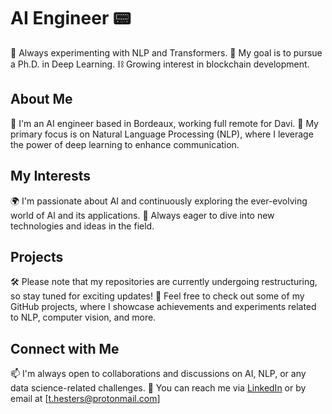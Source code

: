 # AI Engineer 📟

🔭 Always experimenting with NLP and Transformers.
🌱 My goal is to pursue a Ph.D. in Deep Learning.
⛓ Growing interest in blockchain development.

## About Me

🚀 I'm an AI engineer based in Bordeaux, working full remote for Davi.
💬 My primary focus is on Natural Language Processing (NLP), where I leverage the power of deep learning to enhance communication.

## My Interests

🌍 I'm passionate about AI and continuously exploring the ever-evolving world of AI and its applications.
🤖 Always eager to dive into new technologies and ideas in the field.

## Projects

🛠️ Please note that my repositories are currently undergoing restructuring, so stay tuned for exciting updates!
👀 Feel free to check out some of my GitHub projects, where I showcase achievements and experiments related to NLP, computer vision, and more.

## Connect with Me

📫 I'm always open to collaborations and discussions on AI, NLP, or any data science-related challenges.
📧 You can reach me via [LinkedIn]([Link_to_your_LinkedIn_profile](https://www.linkedin.com/in/théophile-hesters-8021481a7/)https://www.linkedin.com/in/théophile-hesters-8021481a7/) or by email at [t.hesters@protonmail.com]
